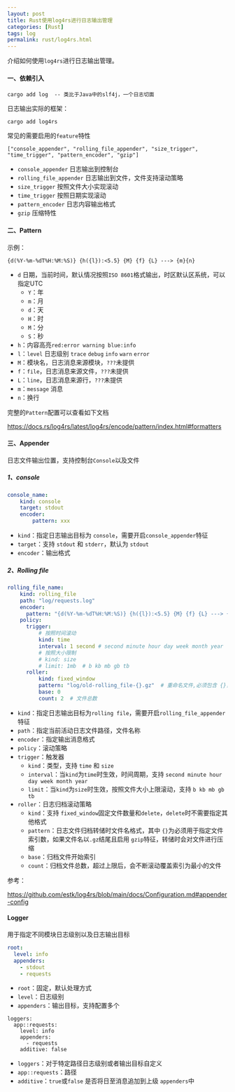 ```yaml
---
layout: post
title: Rust使用log4rs进行日志输出管理
categories: [Rust]
tags: log
permalink: rust/log4rs.html
---
```


介绍如何使用`log4rs`进行日志输出管理。

<!-- more -->


#### 一、依赖引入

```shell
cargo add log  -- 类比于Java中的slf4j，一个日志切面
```

日志输出实际的框架：

```shell
cargo add log4rs
```

常见的需要启用的`feature`特性

```
["console_appender", "rolling_file_appender", "size_trigger", "time_trigger", "pattern_encoder", "gzip"] 
```



* `console_appender` 日志输出到控制台
* `rolling_file_appender` 日志输出到文件，文件支持滚动策略
* `size_trigger` 按照文件大小实现滚动
* `time_trigger` 按照日期实现滚动
* `pattern_encoder` 日志内容输出格式
* `gzip` 压缩特性



#### 二、Pattern

示例：

```
{d(%Y-%m-%dT%H:%M:%S)} {h({l}):<5.5} {M} {f} {L} ---> {m}{n}
```

* `d` 日期，当前时间，默认情况按照`ISO 8601`格式输出，时区默认区系统，可以指定UTC
  * `Y`：年
  * `m`：月
  * `d`：天
  * `H`：时
  * `M`：分
  * `S`：秒
* `h`：内容高亮` red:error warning blue:info `
* `l`：`level` 日志级别 `trace` `debug` `info` `warn` `error`
* `M`：模块名，日志消息来源模块，`???`未提供
* `f`：`file`，日志消息来源文件，`???`未提供
* `L`：`line`，日志消息来源行，`???`未提供
* `m`：`message` 消息
* `n`：换行

完整的`Pattern`配置可以查看如下文档

https://docs.rs/log4rs/latest/log4rs/encode/pattern/index.html#formatters



#### 三、Appender

日志文件输出位置，支持控制台`Console`以及文件



##### 1、console

```yaml
console_name:
	kind: console
	target: stdout
	encoder:
		pattern: xxx
```



* `kind`：指定日志输出目标为 `console`，需要开启`console_appender`特征
* `target`：支持 `stdout` 和 `stderr`，默认为 `stdout`
* `encoder`：输出格式



##### 2、Rolling file

```yaml
rolling_file_name:
    kind: rolling_file
    path: "log/requests.log"
    encoder:
      pattern: "{d(%Y-%m-%dT%H:%M:%S)} {h({l}):<5.5} {M} {f} {L} ---> {m}{n}"
    policy:
      trigger:
          # 按照时间滚动
          kind: time
          interval: 1 second # second minute hour day week month year
          # 按照大小限制
          # kind: size
          # limit: 1mb  # b kb mb gb tb
      roller:
          kind: fixed_window
          pattern: "log/old-rolling_file-{}.gz"  # 重命名文件,必须包含 {}，用于索引占位 如果文件名后缀以 .gz 结尾并启用 gzip 特性，归档文件会被压缩
          base: 0
          count: 2  # 文件总数
```



* `kind`：指定日志输出目标为`rolling file`，需要开启`rolling_file_appender`特征
* `path`：指定当前活动日志文件路径，文件名称
* `encoder`：指定输出消息格式
* `policy`：滚动策略
* `trigger`：触发器
  * `kind`：类型，支持 `time` 和 `size`
  * `interval`：当`kind`为`time`时生效，时间周期，支持 `second minute hour day week month year`
  * `limit`：当`kind`为`size`时生效，按照文件大小上限滚动，支持 `b kb mb gb tb`
* `roller`：日志归档滚动策略
  * `kind`：支持 `fixed_window`固定文件数量和`delete`，`delete`时不需要指定其他格式
  * `pattern`：日志文件归档转储时文件名格式，其中 `{}`为必须用于指定文件索引数，如果文件名以`.gz`结尾且启用 `gzip`特征，转储时会对文件进行压缩
  * `base`：归档文件开始索引
  * `count`：归档文件总数，超过上限后，会不断滚动覆盖索引为最小的文件



参考：

https://github.com/estk/log4rs/blob/main/docs/Configuration.md#appender-config



#### Logger

用于指定不同模块日志级别以及日志输出目标

```yaml
root:
  level: info
  appenders:
    - stdout
    - requests
```



* `root`：固定，默认处理方式
* `level`：日志级别
* `appenders`：输出目标，支持配置多个



```
loggers:
  app::requests:
    level: info
    appenders:
      - requests
    additive: false
```

* `loggers`：对于特定路径日志级别或者输出目标自定义
* `app::requests`：路径
* `additive`：`true`或`false` 是否将日至消息追加到上级 `appenders`中
